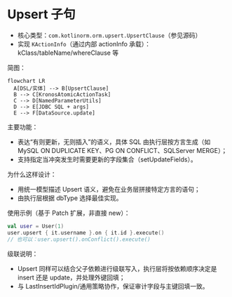 # Upsert 子句

- 核心类型：`com.kotlinorm.orm.upsert.UpsertClause`（参见源码）
- 实现 `KActionInfo`（通过内部 actionInfo 承载）：kClass/tableName/whereClause 等

简图：
```mermaid
flowchart LR
  A[DSL/实体] --> B[UpsertClause]
  B --> C[KronosAtomicActionTask]
  C --> D[NamedParameterUtils]
  D --> E[JDBC SQL + args]
  E --> F[DataSource.update]
```

主要功能：
- 表达“有则更新，无则插入”的语义，具体 SQL 由执行层按方言生成（如 MySQL ON DUPLICATE KEY、PG ON CONFLICT、SQLServer MERGE）；
- 支持指定当冲突发生时需要更新的字段集合（setUpdateFields）。

为什么这样设计：
- 用统一模型描述 Upsert 语义，避免在业务层拼接特定方言的语句；
- 由执行层根据 dbType 选择最佳实现。

使用示例（基于 Patch 扩展，非直接 new）：
```kotlin
val user = User(1)
user.upsert { it.username }.on { it.id }.execute()
// 也可以：user.upsert().onConflict().execute()
```

级联说明：
- Upsert 同样可以结合父子依赖进行级联写入，执行层将按依赖顺序决定是 insert 还是 update，并处理外键回填；
- 与 LastInsertIdPlugin/通用策略协作，保证审计字段与主键回填一致。
